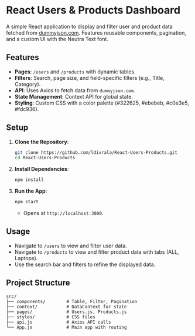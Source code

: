 # **React Users & Products Dashboard**

A simple React application to display and filter user and product data fetched from [dummyjson.com](https://dummyjson.com/). Features reusable components, pagination, and a custom UI with the Neutra Text font.

## **Features**
- **Pages**: `/users` and `/products` with dynamic tables.
- **Filters**: Search, page size, and field-specific filters (e.g., Title, Category).
- **API**: Uses Axios to fetch data from `dummyjson.com`.
- **State Management**: Context API for global state.
- **Styling**: Custom CSS with a color palette (#322625, #ebebeb, #c0e3e5, #fdc936).

## **Setup**
1. **Clone the Repository**:
   ```bash
   git clone https://github.com/ldivrala/React-Users-Products.git
   cd React-Users-Products
   ```

2. **Install Dependencies**:
   ```bash
   npm install
   ```

3. **Run the App**:
   ```bash
   npm start
   ```
   - Opens at `http://localhost:3000`.

## **Usage**
- Navigate to `/users` to view and filter user data.
- Navigate to `/products` to view and filter product data with tabs (ALL, Laptops).
- Use the search bar and filters to refine the displayed data.

## **Project Structure**
```
src/
├── components/        # Table, Filter, Pagination
├── context/           # DataContext for state
├── pages/             # Users.js, Products.js
├── styles/            # CSS files
├── api.js             # Axios API calls
└── App.js             # Main app with routing
```
